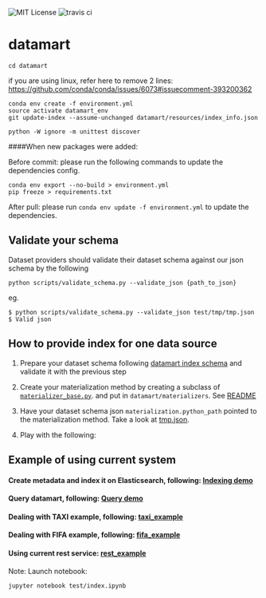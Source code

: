 ![MIT License](https://img.shields.io/badge/license-MIT-blue.svg) ![travis ci](https://travis-ci.org/usc-isi-i2/etk.svg?branch=master)

# datamart

```commandline
cd datamart
```

if you are using linux, refer here to remove 2 lines:
https://github.com/conda/conda/issues/6073#issuecomment-393200362

```
conda env create -f environment.yml
source activate datamart_env
git update-index --assume-unchanged datamart/resources/index_info.json

python -W ignore -m unittest discover
```

####When new packages were added:

Before commit: please run the following commands to update the dependencies config.
```
conda env export --no-build > environment.yml
pip freeze > requirements.txt
```
After pull: please run `conda env update -f environment.yml` to update the dependencies.


## Validate your schema
Dataset providers should validate their dataset schema against our json schema by the following
```commandline
python scripts/validate_schema.py --validate_json {path_to_json}
```
eg.
```commandline
$ python scripts/validate_schema.py --validate_json test/tmp/tmp.json
$ Valid json
```

## How to provide index for one data source

1. Prepare your dataset schema following [datamart index schema](https://paper.dropbox.com/doc/Datamart-Index-Schema--ARZ9ANxCYpvOOfTKxXGE9MI1Ag-0Uu03rDIUCttwS0x9GLCq)
 and validate it with the previous step

2. Create your materialization method by creating a subclass of [`materializer_base.py`](./datamart/materializers/materializer_base.py).
and put in `datamart/materializers`. See [README](./datamart/materializers/README.MD)

3. Have your dataset schema json `materialization.python_path` pointed to the materialization method. 
Take a look at [tmp.json](example/tmp/tmp.json#L10).

4. Play with the following:

## Example of using current system

#### Create metadata and index it on Elasticsearch, following: [Indexing demo](example/index.ipynb)
#### Query datamart, following: [Query demo](example/query.ipynb)
#### Dealing with TAXI example, following: [taxi_example](example/taxi_example/taxi_example.ipynb)
#### Dealing with FIFA example, following: [fifa_example](example/fifa_example/fifa_example.ipynb)
#### Using current rest service: [rest_example](example/rest_example/example.md)

Note: Launch notebook: 
```
jupyter notebook test/index.ipynb
```
